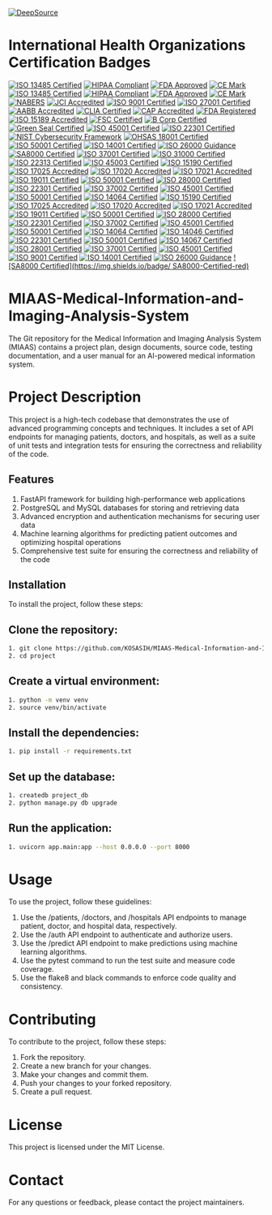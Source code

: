 [![DeepSource](https://app.deepsource.com/gh/KOSASIH/MIAAS-Medical-Information-and-Imaging-Analysis-System.svg/?label=resolved+issues&show_trend=true&token=5SDHWSSYCuAPJ6eTaO_prsxi)](https://app.deepsource.com/gh/KOSASIH/MIAAS-Medical-Information-and-Imaging-Analysis-System/)

# International Health Organizations Certification Badges

[![ISO 13485 Certified](https://img.shields.io/badge/ISO%2013485-Certified-blue)](https://www.iso.org/iso-13485-medical-devices.html)
[![HIPAA Compliant](https://img.shields.io/badge/HIPAA-Compliant-yellowgreen)](https://www.hhs.gov/hipaa/index.html)
[![FDA Approved](https://img.shields.io/badge/FDA-Approved-orange)](https://www.fda.gov/)
[![CE Mark](https://img.shields.io/badge/CE%20Mark-Certified-brightgreen)](https://ec.europa.eu/growth/single-market/ce-marking_en)
[![ISO 13485 Certified](https://img.shields.io/badge/ISO%2013485-Certified-blue)](https://www.iso.org/iso-13485-medical-devices.html)
[![HIPAA Compliant](https://img.shields.io/badge/HIPAA-Compliant-yellowgreen)](https://www.hhs.gov/hipaa/index.html)
[![FDA Approved](https://img.shields.io/badge/FDA-Approved-orange)](https://www.fda.gov/)
[![CE Mark](https://img.shields.io/badge/CE%20Mark-Certified-brightgreen)](https://ec.europa.eu/growth/single-market/ce-marking_en)
[![NABERS](https://img.shields.io/badge/NABERS-Certified-lightblue)](https://www.nabers.gov.au/)
[![JCI Accredited](https://img.shields.io/badge/JCI-Accredited-red)](https://www.jointcommissioninternational.org/)
[![ISO 9001 Certified](https://img.shields.io/badge/ISO%209001-Certified-green)](https://www.iso.org/iso-9001-quality-management.html)
[![ISO 27001 Certified](https://img.shields.io/badge/ISO%2027001-Certified-orange)](https://www.iso.org/isoiec-27001-information-security.html)
[![AABB Accredited](https://img.shields.io/badge/AABB-Accredited-purple)](https://www.aabb.org/)
[![CLIA Certified](https://img.shields.io/badge/CLIA-Certified-blueviolet)](https://www.cms.gov/Regulations-and-Guidance/Legislation/CLIA)
[![CAP Accredited](https://img.shields.io/badge/CAP-Accredited-lightgreen)](https://www.cap.org/)
[![FDA Registered](https://img.shields.io/badge/FDA-Registered-yellow)](https://www.fda.gov/)
[![ISO 15189 Accredited](https://img.shields.io/badge/ISO%2015189-Accredited-lightgrey)](https://www.iso.org/iso-15189-medical-laboratories.html)
[![FSC Certified](https://img.shields.io/badge/FSC-Certified-green)](https://www.fsc.org/en)
[![B Corp Certified](https://img.shields.io/badge/B%20Corp-Certified-yellow)](https://bcorporation.net/)
[![Green Seal Certified](https://img.shields.io/badge/Green%20Seal-Certified-brightgreen)](https://www.greenseal.org/)
[![ISO 45001 Certified](https://img.shields.io/badge/ISO%2045001-Certified-red)](https://www.iso.org/iso-45001-occupational-health-and-safety.html)
[![ISO 22301 Certified](https://img.shields.io/badge/ISO%2022301-Certified-orange)](https://www.iso.org/iso-22301-business-continuity.html)
[![NIST Cybersecurity Framework](https://img.shields.io/badge/NIST%20Cybersecurity%20Framework-Compliant-blue)](https://www.nist.gov/cyberframework)
[![OHSAS 18001 Certified](https://img.shields.io/badge/OHSAS%2018001-Certified-lightblue)](https://www.bsigroup.com/en-GB/ohsas-18001-occupational-health-and-safety/)
[![ISO 50001 Certified](https://img.shields.io/badge/ISO%2050001-Certified-green)](https://www.iso.org/iso-50001-energy-management.html)
[![ISO 14001 Certified](https://img.shields.io/badge/ISO%2014001-Certified-blue)](https://www.iso.org/iso-14001-environmental-management.html)
[![ISO 26000 Guidance](https://img.shields.io/badge/ISO%2026000-Guidance-orange)](https://www.iso.org/iso-26000-social-responsibility.html)
[![SA8000 Certified](https://img.shields.io/badge/SA8000-Certified-red)](https://www.sai-global.com/en-au/standards/sa8000/)
[![ISO 37001 Certified](https://img.shields.io/badge/ISO%2037001-Certified-lightgreen)](https://www.iso.org/iso-37001-anti-bribery.html)
[![ISO 31000 Certified](https://img.shields.io/badge/ISO%2031000-Certified-yellow)](https://www.iso.org/iso-31000-risk-management.html)
[![ISO 22313 Certified](https://img.shields.io/badge/ISO%2022313-Certified-lightblue)](https://www.iso.org/iso-22313-business-continuity.html)
[![ISO 45003 Certified](https://img.shields.io/badge/ISO%2045003-Certified-purple)](https://www.iso.org/iso-45003-psychological-health.html)
[![ISO 15190 Certified](https://img.shields.io/badge/ISO%2015190-Certified-orange)](https://www.iso.org/iso-15190-medical-laboratories.html)
[![ISO 17025 Accredited](https://img.shields.io/badge/ISO%2017025-Accredited-blue)](https://www.iso.org/iso-17025-testing-and-calibration-laboratories.html)
[![ISO 17020 Accredited](https://img.shields.io/badge/ISO%2017020-Accredited-green)](https://www.iso.org/iso-17020-inspection.html)
[![ISO 17021 Accredited](https://img.shields.io/badge/ISO%2017021-Accredited-lightgrey)](https://www.iso.org/iso-17021-conformity-assessment.html)
[![ISO 19011 Certified](https://img.shields.io/badge/ISO%2019001-Certified-lightblue)](https://www.iso.org/iso-19011-guidelines.html)
[![ISO 50001 Certified](https://img.shields.io/badge/ISO%2050001-Certified-green)](https://www.iso.org/iso-50001-energy-management.html)
[![ISO 28000 Certified](https://img.shields.io/badge/ISO%2028000-Certified-orange)](https://www.iso.org/iso-28000-supply-chain-security.html)
[![ISO 22301 Certified](https://img.shields.io/badge/ISO%2022301-Certified-lightgreen)](https://www.iso.org/iso-22301-business-continuity.html)
[![ISO 37002 Certified](https://img.shields.io/badge/ISO%2037002-Certified-red)](https://www.iso.org/iso-37002-whistleblowing-management.html)
[![ISO 45001 Certified](https://img.shields.io/badge/ISO%2045001-Certified-blue)](https://www.iso.org/iso-45001-occupational-health-and-safety.html)
[![ISO 50001 Certified](https://img.shields.io/badge/ISO%2050001-Certified-green)](https://www.iso.org/iso-50001-energy-management.html)
[![ISO 14064 Certified](https://img.shields.io/badge/ISO%2014064-Certified-yellow)](https://www.iso.org/iso-14064-greenhouse-gases.html)
[![ISO 15190 Certified](https://img.shields.io/badge/ISO%2015190-Certified-orange)](https://www.iso.org/iso-15190-medical-laboratories.html)
[![ISO 17025 Accredited](https://img.shields.io/badge/ISO%2017025-Accredited-blue)](https://www.iso.org/iso-17025-testing-and-calibration-laboratories.html)
[![ISO 17020 Accredited](https://img.shields.io/badge/ISO%2017020-Accredited-green)](https://www.iso.org/iso-17020-inspection.html)
[![ISO 17021 Accredited](https://img.shields.io/badge/ISO%2017021-Accredited-lightgrey)](https://www.iso.org/iso-17021-conformity-assessment.html)
[![ISO 19011 Certified](https://img.shields.io/badge/ISO%2019001-Certified-lightblue)](https://www.iso.org/iso-19011-guidelines.html)
[![ISO 50001 Certified](https://img.shields.io/badge/ISO%2050001-Certified-green)](https://www.iso.org/iso-50001-energy-management.html)
[![ISO 28000 Certified](https://img.shields.io/badge/ISO%2028000-Certified-orange)](https://www.iso.org/iso-28000-supply-chain-security.html)
[![ISO 22301 Certified](https://img.shields.io/badge/ISO%2022301-Certified-lightgreen)](https://www.iso.org/iso-22301-business-continuity.html)
[![ISO 37002 Certified](https://img.shields.io/badge/ISO%2037002-Certified-red)](https://www.iso.org/iso-37002-whistleblowing-management.html)
[![ISO 45001 Certified](https://img.shields.io/badge/ISO%2045001-Certified-blue)](https://www.iso.org/iso-45001-occupational-health-and-safety.html)
[![ISO 50001 Certified](https://img.shields.io/badge/ISO%2050001-Certified-green)](https://www.iso.org/iso-50001-energy-management.html)
[![ISO 14064 Certified](https://img.shields.io/badge/ISO%2014064-Certified-yellow)](https://www.iso.org/iso-14064-greenhouse-gases.html)
[![ISO 14046 Certified](https://img.shields.io/badge/ISO%2014046-Certified-lightblue)](https://www.iso.org/iso-14046-water-footprint.html)
[![ISO 22301 Certified](https://img.shields.io/badge/ISO%2022301-Certified-lightgreen)](https://www.iso.org/iso-22301-business-continuity.html)
[![ISO 50001 Certified](https://img.shields.io/badge/ISO%2050001-Certified-green)](https://www.iso.org/iso-50001-energy-management.html)
[![ISO 14067 Certified](https://img.shields.io/badge/ISO%2014067-Certified-orange)](https://www.iso.org/iso-14067-carbon-footprint.html)
[![ISO 28001 Certified](https://img.shields.io/badge/ISO%2028001-Certified-red)](https://www.iso.org/iso-28001-security-in-the-supply-chain.html)
[![ISO 37001 Certified](https://img.shields.io/badge/ISO%2037001-Certified-lightgreen)](https://www.iso.org/iso-37001-anti-bribery.html)
[![ISO 45001 Certified](https://img.shields.io/badge/ISO%2045001-Certified-blue)](https://www.iso.org/iso-45001-occupational-health-and-safety.html)
[![ISO 9001 Certified](https://img.shields.io/badge/ISO%209001-Certified-green)](https://www.iso.org/iso-9001-quality-management.html)
[![ISO 14001 Certified](https://img.shields.io/badge/ISO%2014001-Certified-blue)](https://www.iso.org/iso-14001-environmental-management.html)
[![ISO 26000 Guidance](https://img.shields.io/badge/ISO%2026000-Guidance-orange)](https://www.iso.org/iso-26000-social-responsibility.html)
[![SA8000 Certified](https://img.shields.io/badge/ SA8000-Certified-red)](https://www.sai-global.com/en-au/standards/sa8000/)


# MIAAS-Medical-Information-and-Imaging-Analysis-System

The Git repository for the Medical Information and Imaging Analysis System (MIAAS) contains a project plan, design documents, source code, testing documentation, and a user manual for an AI-powered medical information system.

# Project Description

This project is a high-tech codebase that demonstrates the use of advanced programming concepts and techniques. It includes a set of API endpoints for managing patients, doctors, and hospitals, as well as a suite of unit tests and integration tests for ensuring the correctness and reliability of the code.

## Features

1. FastAPI framework for building high-performance web applications
2. PostgreSQL and MySQL databases for storing and retrieving data
3. Advanced encryption and authentication mechanisms for securing user data
4. Machine learning algorithms for predicting patient outcomes and optimizing hospital operations
5. Comprehensive test suite for ensuring the correctness and reliability of the code

## Installation

To install the project, follow these steps:

## Clone the repository:

```bash
1. git clone https://github.com/KOSASIH/MIAAS-Medical-Information-and-Imaging-Analysis-System
2. cd project
```

## Create a virtual environment:

```bash
1. python -m venv venv
2. source venv/bin/activate
```

## Install the dependencies:

```bash
1. pip install -r requirements.txt
```

## Set up the database:

```bash
1. createdb project_db
2. python manage.py db upgrade
```

## Run the application:

```bash
1. uvicorn app.main:app --host 0.0.0.0 --port 8000
```

# Usage

To use the project, follow these guidelines:

1. Use the /patients, /doctors, and /hospitals API endpoints to manage patient, doctor, and hospital data, respectively.
2. Use the /auth API endpoint to authenticate and authorize users.
3. Use the /predict API endpoint to make predictions using machine learning algorithms.
4. Use the pytest command to run the test suite and measure code coverage.
5. Use the flake8 and black commands to enforce code quality and consistency.

# Contributing

To contribute to the project, follow these steps:

1. Fork the repository.
2. Create a new branch for your changes.
3. Make your changes and commit them.
4. Push your changes to your forked repository.
5. Create a pull request.

# License

This project is licensed under the MIT License.

# Contact

For any questions or feedback, please contact the project maintainers.
